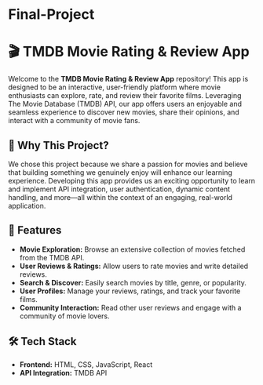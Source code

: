 # Final-Project
# 🎬 TMDB Movie Rating & Review App

Welcome to the **TMDB Movie Rating & Review App** repository! This app is designed to be an interactive, user-friendly platform where movie enthusiasts can explore, rate, and review their favorite films. Leveraging The Movie Database (TMDB) API, our app offers users an enjoyable and seamless experience to discover new movies, share their opinions, and interact with a community of movie fans.

## 🌟 Why This Project?
We chose this project because we share a passion for movies and believe that building something we genuinely enjoy will enhance our learning experience. Developing this app provides us an exciting opportunity to learn and implement API integration, user authentication, dynamic content handling, and more—all within the context of an engaging, real-world application.

## 🚀 Features
- **Movie Exploration:** Browse an extensive collection of movies fetched from the TMDB API.
- **User Reviews & Ratings:** Allow users to rate movies and write detailed reviews.
- **Search & Discover:** Easily search movies by title, genre, or popularity.
- **User Profiles:** Manage your reviews, ratings, and track your favorite films.
- **Community Interaction:** Read other user reviews and engage with a community of movie lovers.

## 🛠️ Tech Stack
- **Frontend:** HTML, CSS, JavaScript, React
- **API Integration:** TMDB API

